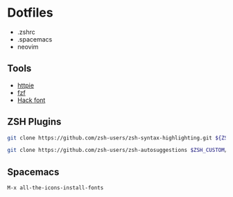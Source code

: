 # Dotfiles

- .zshrc
- .spacemacs
- neovim

## Tools

- [httpie](https://httpie.org/)
- [fzf](https://github.com/junegunn/fzf)
- [Hack font](https://sourcefoundry.org/hack/)

## ZSH Plugins

```sh
git clone https://github.com/zsh-users/zsh-syntax-highlighting.git ${ZSH_CUSTOM:-~/.oh-my-zsh/custom}/plugins/zsh-syntax-highlighting

git clone https://github.com/zsh-users/zsh-autosuggestions $ZSH_CUSTOM/plugins/zsh-autosuggestions
```

## Spacemacs

`M-x all-the-icons-install-fonts`
